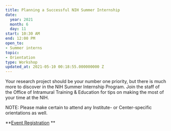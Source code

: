 ```yaml
---
title: Planning a Successful NIH Summer Internship
date:
  year: 2021
  month: 6
  day: 11
start: 10:30 AM
end: 12:00 PM
open_to:
- Summer interns
topic:
- Orientation
type: Workshop
updated_at: 2021-05-10 00:18:55.000000000 Z
---
```

Your research project should be your number one priority, but there is
much more to discover in the NIH Summer Internship Program. Join the
staff of the Office of Intramural Training &amp; Education for tips on
making the most of your time at the NIH.

NOTE: Please make certain to attend any Institute- or Center-specific
orientations as well.

**[Event Registration][1] **

 



[1]: https://nih.zoomgov.com/meeting/register/vJItf--pqTIrE2V7r5ddB8ecPXUwVNU2Sqs
